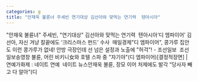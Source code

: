 ```yaml
---
categories: g
title: "안재욱 불륜녀 주세빈 연기대상 김선아와 맞먹는 연기력  텐아시아"
---
```

"안재욱 불륜녀" 주세빈, "연기대상" 김선아와 맞먹는 연기력&nbsp;&nbsp;텐아시아‘디 엠파이어’ 김선아, 자신 겨냥 칼끝에도 ‘크리스마스 펀드’ 수사&nbsp;&nbsp;매일경제"디 엠파이어", 콩가루 집안도 이런 콩가루가 없네! 안방 극장인데 선 넘은 설정과 노출에 "허걱"! - 조선일보&nbsp;&nbsp;조선일보송영창 불륜, 어린 비키니女와 호텔 스파 중 "자기야"(디 엠파이어)[결정적장면] | 연예가화제 : 네이트 연예&nbsp;&nbsp;네이트 뉴스안재욱 불륜, 장모 이어 처제에도 발각 “당사자 빼고 다 알아”(디